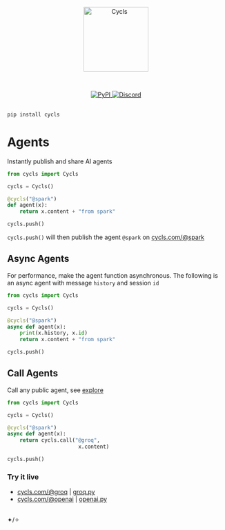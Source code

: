 </br></br><p align="center"><img src="https://cycls.com/static/assets/logo-gold.svg" alt="Cycls" width="150"></p></br>

<div align="center">
    <a href="https://pypi.org/project/cycls/" target="_blank" rel="noopener noreferrer">
        <img loading="lazy" src="https://img.shields.io/pypi/v/cycls.svg" alt="PyPI" class="img_ev3q" style="display: inline;">
    </a>
    <a href="https://discord.gg/BMnaMatDC7" target="_blank" rel="noopener noreferrer">
        <img loading="lazy" src="https://img.shields.io/discord/1175782747164389466" alt="Discord" class="img_ev3q" style="display: inline;">
    </a>
</div>

</br>

```sh
pip install cycls
```

# Agents
Instantly publish and share AI agents

```py
from cycls import Cycls

cycls = Cycls()

@cycls("@spark")
def agent(x):
    return x.content + "from spark"

cycls.push()
```
`cycls.push()` will then publish the agent `@spark` on [cycls.com/@spark](https://cycls.com/@spark)
## Async Agents
For performance, make the agent function asynchronous. The following is an async agent with message `history` and session `id`
```py
from cycls import Cycls

cycls = Cycls()

@cycls("@spark")
async def agent(x):
    print(x.history, x.id)
    return x.content + "from spark"

cycls.push()
```

## Call Agents
Call any public agent, see [explore](https://explore.cycls.com)
```py
from cycls import Cycls

cycls = Cycls()

@cycls("@spark")
async def agent(x):
    return cycls.call("@groq",
                       x.content)

cycls.push()
```

### Try it live
- [cycls.com/@groq](https://cycls.com/@groq)     | [groq.py](https://github.com/Cycls/examples/blob/main/groq.py)
- [cycls.com/@openai](https://cycls.com/@openai) | [openai.py](https://github.com/Cycls/examples/blob/main/openai.py)

</br>✦/✧</br>
   
